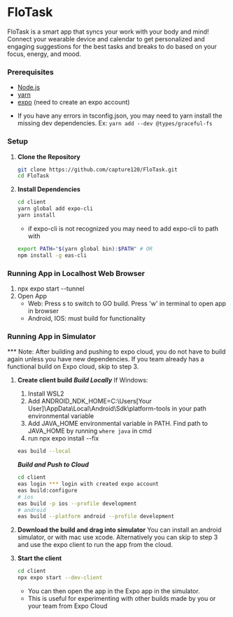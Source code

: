 # FloTask
FloTask is a smart app that syncs your work with your body and mind! Connect your wearable device and calendar to get personalized and engaging suggestions for the best tasks and breaks to do based on your focus, energy, and mood.

### Prerequisites
- [Node.js](https://nodejs.org/en/)
- [yarn](https://yarnpkg.com/en/)
- [expo](https://expo.io/) (need to create an expo account)

* If you have any errors in tsconfig.json, you may need to yarn install the missing dev dependencies.
Ex: ```yarn add --dev @types/graceful-fs```

### Setup

1. **Clone the Repository**
    ```bash
    git clone https://github.com/capture120/FloTask.git
    cd FloTask
    ```

2. **Install Dependencies**
    ```bash
    cd client
    yarn global add expo-cli
    yarn install
    ```

    * if expo-cli is not recognized you may need to add expo-cli to path with
    ```bash
    export PATH="$(yarn global bin):$PATH" # OR
    npm install -g eas-cli
    ```

### Running App in Localhost Web Browser
1. npx expo start --tunnel
2. Open App
    * Web: Press s to switch to GO build. Press 'w' in terminal to open app in browser
    * Android, IOS: must build for functionality

### Running App in Simulator

*** Note: After building and pushing to expo cloud, you do not have to build again unless you have new dependencies.
If you team already has a functional build on Expo cloud, skip to step 3.

1. **Create client build**
    ***Build Locally***
    If Windows:
    1. Install WSL2
    2. Add ANDROID_NDK_HOME=C:\Users\[Your User]\AppData\Local\Android\Sdk\platform-tools in your path environmental variable
    3. Add JAVA_HOME environmental variable in PATH. Find path to JAVA_HOME by running ```where java``` in cmd
    4. run npx expo install --fix
    ```bash
    eas build --local
    ```
    ***Build and Push to Cloud***
    ```bash
    cd client
    eas login *** login with created expo account
    eas build:configure 
    # ios
    eas build -p ios --profile development
    # android
    eas build --platform android --profile development
    ```
2. **Download the build and drag into simulator**
    You can install an android simulator, or with mac use xcode. Alternatively you can skip to step 3 and use the expo client to run the app from the cloud.

3. **Start the client**
    ```bash
    cd client
    npx expo start --dev-client
    ```

   * You can then open the app in the Expo app in the simulator.
   * This is useful for experimenting with other builds made by you or your team from Expo Cloud
